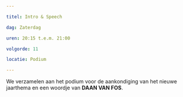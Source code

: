 ```yaml
---

titel: Intro & Speech

dag: Zaterdag

uren: 20:15 t.e.m. 21:00

volgorde: 11

locatie: Podium

---
```


We verzamelen aan het podium voor de aankondiging van het nieuwe jaarthema en een woordje van **DAAN VAN FOS**.
